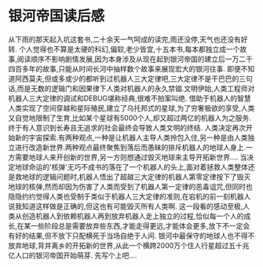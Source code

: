 # 银河帝国读后感

从下雨的那天起入坑这套书,二十余天一气呵成的读完,雨还没停,天气也还没有好转.
个人觉得也不算是太硬的科幻,偏软,老少皆宜,十五本书,每本都独立成一个故事,阅读顺序不影响剧情发展,因为本身涉及从现在起到银河帝国的建立后一万二千四百多年的故事,只能从时间长河中抽样数个故事来展现宏大的银河往事.
即便不知道阿西莫夫,但或多或少的都听到过机器人三大定律吧,三大定律不是干巴巴的三句话,而是无数的逻辑门和因果律下人类对机器人的永久禁锢.文明伊始,人类工程师对机器人三大定律的调试和DEBUG堪称经典,很难不拍案叫绝.
借助于机器人的智慧人类实现了空间穿越和星际殖民,建立了乌托邦式的星球,为了穷奢极欲的享受,人类又自觉地限制了生育,比如某个星球有5000个人,却又超过两亿的机器人为之服务.终于有人意识到长寿且无追求的社会最终会导致人类文明的终结.
人类决定再次开始新的宇宙探索.有两种观点,一种是让机器人主导人类拎包入住,另一种是由人类独立进行改造新世界.两种观点最终聚焦到落后而愚昧的排斥机器人的地球人身上.一方需要地球人来开创新的世界,另一方则想通过毁灭地球来主导开拓新世界....
当决定地球命运的'核弹'无巧不成书的落在了一个机器人的头上,面对着拯救人类整体还是救地球的逻辑问题时,机器人悟出了超越三大定律的机器人第零定律按下了毁灭地球的核弹,然而却因为伤害了人类而受到了机器人第一定律的恶毒诅咒,但同时也隐隐约约觉得人类也受制于类似于机器人三大定律的准则,在宕机的前一刻机器人说我知道这样做是正确的,但这也有可能毁灭所有人类啊.
这一段看的感动至极,人类从创造机器人到依赖机器人再到放弃机器人走上独立的过程,恰似每一个人的成长,在某一些阶段总是需要放弃些东西,才能走得更远,才能体会更多,放下不一定会有好的结果,但不放下只配横死于当场自绝于人间.
银河中最保守的地球人也不得不放弃地球,背井离乡的开拓新的世界,从此一个横跨2000万个住人行星超过五十兆亿人口的银河帝国开始萌芽.
先写个上吧....